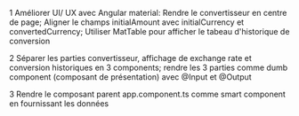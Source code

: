 1 Améliorer UI/ UX avec Angular material:
Rendre le convertisseur en centre de page;
Aligner le champs initialAmount avec initialCurrency et convertedCurrency;
Utiliser MatTable pour afficher le tabeau d'historique de conversion

2 Séparer les parties convertisseur, affichage de exchange rate et conversion historiques en 3 components; rendre les 3 parties comme dumb component (composant de présentation) avec @Input et @Output

3 Rendre le composant parent app.component.ts comme smart component en fournissant les données

